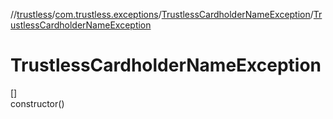 //[trustless](../../../index.md)/[com.trustless.exceptions](../index.md)/[TrustlessCardholderNameException](index.md)/[TrustlessCardholderNameException](-trustless-cardholder-name-exception.md)

# TrustlessCardholderNameException

[]\
constructor()

